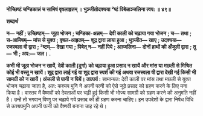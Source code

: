 **नोच्छिष्टं चण्डिकान्नं च सामिषं वृषलाहृतम् ।** **भुञ्जीतोदक्यया ²ष्टं पिबेन्नाञ्जलिना त्वप: ॥ ४९॥** 

**शब्दार्थ** 

**न—** **नहीं** **; उच्छिष्टम्—** **जूठा भोजन** **; चण्डिका-अन्नम्—** **देवी काली को चढ़ाया गया भोजन** **; च—** **तथा** **; स-आमिषम्—** **मांस से युक्त** **; वृषल-आहृतम्—** **शूद्र द्वारा लाया हुआ** **; भुञ्जीत—** **खाए** **; उदक्यया—** **रजस्वला षी द्वारा** **; ²ष्टम्—** **देखा गया** **;** **पिबेत् न—** **नहीं पिये** **; अञ्जलिना—** **दोनों हाथों की अँजुली द्वारा** **; तु—** **भी** **; अप:—** **जल।** **.** 

**कभी भी जूठा भोजन न खायें, देवी काली (दुर्गा) को चढ़ाया हुआ प्रसाद न खायें** **और मांस या मछली से मिश्रित कोई भी वस्तु न खायें। शूद्र द्वारा लाई गई या शूद्र द्वारा स्पर्श** **की गई अथवा रजस्वला षी द्वारा देखी गई किसी भी सामग्री को न खायें। अंजली से पानी** **न पियें।** **तात्पर्य :** सामान्यत: देवी काली पर मांस तथा मछली से युक्त भोजन चढ़ाया जाता है, अत: कश्यप मुनि ने अपनी पत्नी को ऐसे जूठे प्रसाद को ग्रहण करने के लिए मना किया है। वास्तव में वैष्णवों को देवताओं पर चढ़ी हुई किसी भी भोज्य सामग्री को ग्रहण करने की अनुमति नहीं है। उन्हें तो भगवान् विष्णु पर चढ़ाये गये प्रसाद को ही ग्रहण करना चाहिए। इन उपदेशों के द्वारा निषेध विधि से कश्यपमुनि अपनी पत्नी को वैष्णवी बनाना चाह रहे थे।  
